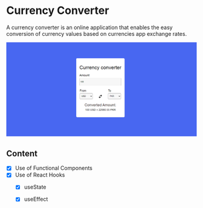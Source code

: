 # Currency Converter
A  currency converter is an online application that enables the easy conversion of currency values based on currencies app exchange rates.

<p align="center">
  <img src="./hhhhh.PNG"/>
</p>



## Content
- [X] Use of Functional Components
- [X] Use of React Hooks
    - [X] useState
    - [X] useEffect
    
